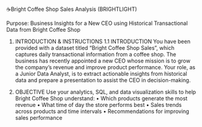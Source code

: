 ☕Bright Coffee Shop Sales Analysis (BRIGHTLIGHT) 

Purpose: Business Insights for a New CEO using Historical Transactional Data from 
Bright Coffee Shop 

1. INTRODUCTION & INSTRUCTIONS
1.1 INTRODUCTION 
You have been provided with a dataset titled “Bright Coffee Shop Sales”, which captures 
daily transactional information from a coffee shop. 
The business has recently appointed a new CEO whose mission is to grow the company’s 
revenue and improve product performance. Your role, as a Junior Data Analyst, is to extract 
actionable insights from historical data and prepare a presentation to assist the CEO in 
decision-making.

2. OBJECTIVE 
Use your analytics, SQL, and data visualization skills to help Bright Coffee Shop 
understand: 
• Which products generate the most revenue 
•  What time of day the store performs best 
• Sales trends across products and time intervals 
• Recommendations for improving sales performance

